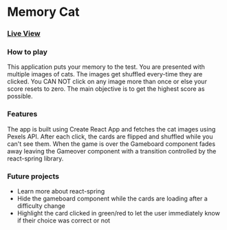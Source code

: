 # Memory Cat

### [Live View](#)<br>

### How to play <br>

This application puts your memory to the test. You are presented with
multiple images of cats. The images get shuffled every-time they are
clicked. You CAN NOT click on any image more than once or else your
score resets to zero. The main objective is to get the highest score as
possible.<br>

### Features <br>

The app is built using Create React App and fetches the cat images using Pexels API. After each click, the cards are flipped and shuffled while you can't see them. When the game is over the Gameboard component fades away leaving the Gameover component with a transition controlled by the react-spring library.<br>

### Future projects <br>

- Learn more about react-spring
- Hide the gameboard component while the cards are loading after a difficulty change
- Highlight the card clicked in green/red to let the user immediately know if their choice was correct or not
